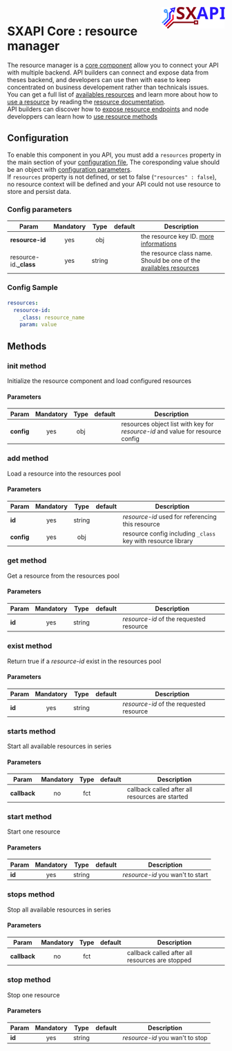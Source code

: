 <img align="right" height="50" src="https://raw.githubusercontent.com/startxfr/sxapi-core/v0.3.42-docker/docs/assets/logo.svg?sanitize=true">

# SXAPI Core : resource manager

The resource manager is a [core component](./README.md) allow you to connect your API with
multiple backend. API builders can connect and expose data from theses backend, and 
developers can use then with ease to keep concentrated on business developement rather than 
technicals issues.<br> 
You can get a full list of [availables resources](../resources/README.md#availables_resources) 
and learn more about how to [use a resource](../resources/README.md#using_a_resource) 
by reading the  [resource documentation](../resources/README.md).<br> 
API builders can discover how to [expose resource endpoints](../resources/README.md#using_a_resource_endpoint) 
and node developpers can learn how to [use resource methods](../resources/README.md#using_a_resource_method) 

## Configuration

To enable this component in you API, you must add a `resources` property
in the main section of your [configuration file](../guides/2.Configure.md), 
The coresponding value should be an object with [configuration parameters](#config-parameters).<br>
If `resources` property is not defined, or set to false (`"resources" : false`), no
resource context will be defined and your API could not use resource to store and 
persist data.

### Config parameters

| Param                  | Mandatory | Type    | default | Description
|------------------------|:---------:|:-------:|---------|---------------
| **resource-id**        | yes       | obj     |         | the resource key ID. [more informations](../resources/README.md#using_a_resource) 
| resource-id.**_class** | yes       | string  |         | the resource class name. Should be one of the [availables resources](../resources/README.md#availables_resources) 


### Config Sample

```yaml
resources:
  resource-id:
    _class: resource_name
    param: value
```

## Methods

### init method

Initialize the resource component and load configured resources

#### Parameters

| Param         | Mandatory | Type    | default | Description
|---------------|:---------:|:-------:|---------|---------------
| **config**    | yes       | obj     |         | resources object list with key for *resource-id* and value for resource config

### add method

Load a resource into the resources pool

#### Parameters

| Param         | Mandatory | Type    | default | Description
|---------------|:---------:|:-------:|---------|---------------
| **id**        | yes       | string  |         | *resource-id* used for referencing this resource
| **config**    | yes       | obj     |         | resource config including `_class` key with resource library

### get method

Get a resource from the resources pool

#### Parameters

| Param         | Mandatory | Type    | default | Description
|---------------|:---------:|:-------:|---------|---------------
| **id**        | yes       | string  |         | *resource-id* of the requested resource

### exist method

Return true if a *resource-id* exist in the resources pool

#### Parameters

| Param         | Mandatory | Type    | default | Description
|---------------|:---------:|:-------:|---------|---------------
| **id**        | yes       | string  |         | *resource-id* of the requested resource

### starts method

Start all available resources in series

#### Parameters

| Param         | Mandatory | Type    | default | Description
|---------------|:---------:|:-------:|---------|---------------
| **callback**  | no        | fct     |         | callback called after all resources are started

### start method

Start one resource

#### Parameters

| Param         | Mandatory | Type    | default | Description
|---------------|:---------:|:-------:|---------|---------------
| **id**        | yes       | string  |         | *resource-id* you wan't to start

### stops method

Stop all available resources in series

#### Parameters

| Param         | Mandatory | Type    | default | Description
|---------------|:---------:|:-------:|---------|---------------
| **callback**  | no        | fct     |         | callback called after all resources are stopped

### stop method

Stop one resource

#### Parameters

| Param         | Mandatory | Type    | default | Description
|---------------|:---------:|:-------:|---------|---------------
| **id**        | yes       | string  |         | *resource-id* you wan't to stop
